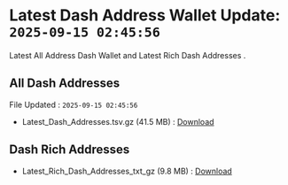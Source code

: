 # Latest Dash Address Wallet Update: `2025-09-15 02:45:56`

Latest All Address Dash Wallet and Latest Rich Dash Addresses .

## All Dash Addresses

File Updated : `2025-09-15 02:45:56`

- Latest_Dash_Addresses.tsv.gz (41.5 MB) : [Download](https://github.com/Pymmdrza/Rich-Address-Wallet/releases/tag/Dash)

## Dash Rich Addresses

- Latest_Rich_Dash_Addresses_txt_gz (9.8 MB) : [Download](https://github.com/Pymmdrza/Rich-Address-Wallet/releases/tag/Dash)
